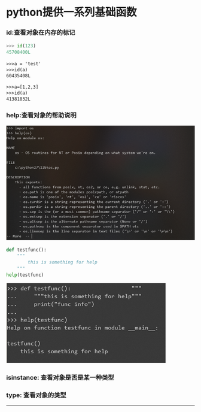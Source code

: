 # python提供一系列基础函数

### id:查看对象在内存的标记

```py
>>> id(123)
45708400L
```

```
>>>a = 'test'
>>>id(a)
60435408L
```

```
>>>a=[1,2,3]
>>>id(a)
41381832L
```

### help:查看对象的帮助说明

![](/assets/help_sysmodule.png)

```py
def testfunc():
    """
        this is something for help
    """
help(testfunc)
```

![](/assets/help_definition.png)

### isinstance: 查看对象是否是某一种类型

### type: 查看对象的类型

---



